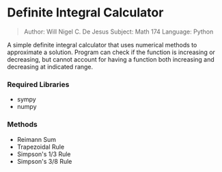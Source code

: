 # Definite Integral Calculator
> Author: Will Nigel C. De Jesus
> Subject: Math 174
> Language: Python

A simple definite integral calculator that uses numerical methods to approximate a solution.
Program can check if the function is increasing or decreasing, but cannot account for having a 
function both increasing and decreasing at indicated range.

### Required Libraries
- sympy
- numpy

### Methods
- Reimann Sum
- Trapezoidal Rule
- Simpson's 1/3 Rule
- Simpson's 3/8 Rule

